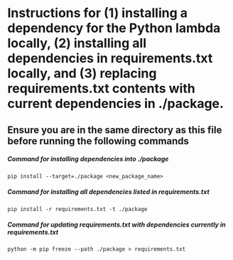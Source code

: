 # Instructions for (1) installing a dependency for the Python lambda locally, (2) installing all dependencies in requirements.txt locally, and (3) replacing requirements.txt contents with current dependencies in ./package.

## Ensure you are in the same directory as this file before running the following commands ##

##### Command for installing dependencies into ./package ######
```shell
pip install --target=./package <new_package_name>
```

##### Command for installing all dependencies listed in requirements.txt ######
```shell
pip install -r requirements.txt -t ./package
```

##### Command for updating requirements.txt with dependencies currently in requirements.txt #####
```shell
python -m pip freeze --path ./package > requirements.txt
```